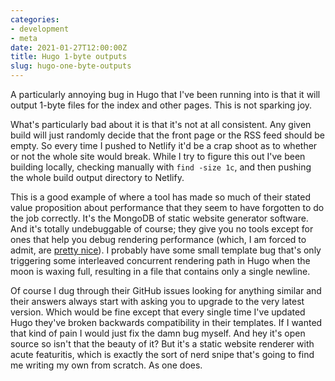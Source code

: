 ```yaml
---
categories:
- development
- meta
date: 2021-01-27T12:00:00Z
title: Hugo 1-byte outputs
slug: hugo-one-byte-outputs
---
```


A particularly annoying bug in Hugo that I've been running into is
that it will output 1-byte files for the index and other pages. This
is not sparking joy.

What's particularly bad about it is that it's not at all
consistent. Any given build will just randomly decide that the front
page or the RSS feed should be empty. So every time I pushed to
Netlify it'd be a crap shoot as to whether or not the whole site would
break. While I try to figure this out I've been building locally,
checking manually with `find -size 1c`, and then pushing the whole
build output directory to Netlify.

This is a good example of where a tool has made so much of their
stated value proposition about performance that they seem to have
forgotten to do the job correctly. It's the MongoDB of static website
generator software. And it's totally undebuggable of course; they give
you no tools except for ones that help you debug rendering performance
(which, I am forced to admit, are [pretty
nice](https://github.com/devopsdays/devopsdays-theme/issues/643)). I
probably have some small template bug that's only triggering some
interleaved concurrent rendering path in Hugo when the moon is waxing
full, resulting in a file that contains only a single newline.

Of course I dug through their GitHub issues looking for anything
similar and their answers always start with asking you to upgrade to
the very latest version. Which would be fine except that every single
time I've updated Hugo they've broken backwards compatibility in their
templates. If I wanted that kind of pain I would just fix the damn bug
myself. And hey it's open source so isn't that the beauty of it? But
it's a static website renderer with acute featuritis, which is exactly
the sort of nerd snipe that's going to find me writing my own from
scratch. As one does.
